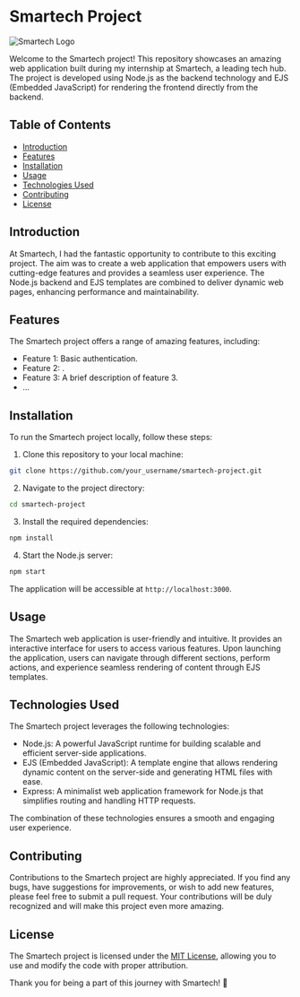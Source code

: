 # Smartech Project

![Smartech Logo](https://www.example.com/smartech-logo.png)

Welcome to the Smartech project! This repository showcases an amazing web application built during my internship at Smartech, a leading tech hub. The project is developed using Node.js as the backend technology and EJS (Embedded JavaScript) for rendering the frontend directly from the backend.

## Table of Contents

- [Introduction](#introduction)
- [Features](#features)
- [Installation](#installation)
- [Usage](#usage)
- [Technologies Used](#technologies-used)
- [Contributing](#contributing)
- [License](#license)

## Introduction

At Smartech, I had the fantastic opportunity to contribute to this exciting project. The aim was to create a web application that empowers users with cutting-edge features and provides a seamless user experience. The Node.js backend and EJS templates are combined to deliver dynamic web pages, enhancing performance and maintainability.

## Features

The Smartech project offers a range of amazing features, including:

- Feature 1: Basic authentication.
- Feature 2: .
- Feature 3: A brief description of feature 3.
- ...

## Installation

To run the Smartech project locally, follow these steps:

1. Clone this repository to your local machine:

```bash
git clone https://github.com/your_username/smartech-project.git
```

2. Navigate to the project directory:

```bash
cd smartech-project
```

3. Install the required dependencies:

```bash
npm install
```

4. Start the Node.js server:

```bash
npm start
```

The application will be accessible at `http://localhost:3000`.

## Usage

The Smartech web application is user-friendly and intuitive. It provides an interactive interface for users to access various features. Upon launching the application, users can navigate through different sections, perform actions, and experience seamless rendering of content through EJS templates.

## Technologies Used

The Smartech project leverages the following technologies:

- Node.js: A powerful JavaScript runtime for building scalable and efficient server-side applications.
- EJS (Embedded JavaScript): A template engine that allows rendering dynamic content on the server-side and generating HTML files with ease.
- Express: A minimalist web application framework for Node.js that simplifies routing and handling HTTP requests.

The combination of these technologies ensures a smooth and engaging user experience.

## Contributing

Contributions to the Smartech project are highly appreciated. If you find any bugs, have suggestions for improvements, or wish to add new features, please feel free to submit a pull request. Your contributions will be duly recognized and will make this project even more amazing.

## License

The Smartech project is licensed under the [MIT License](LICENSE), allowing you to use and modify the code with proper attribution.

Thank you for being a part of this journey with Smartech! 🚀
